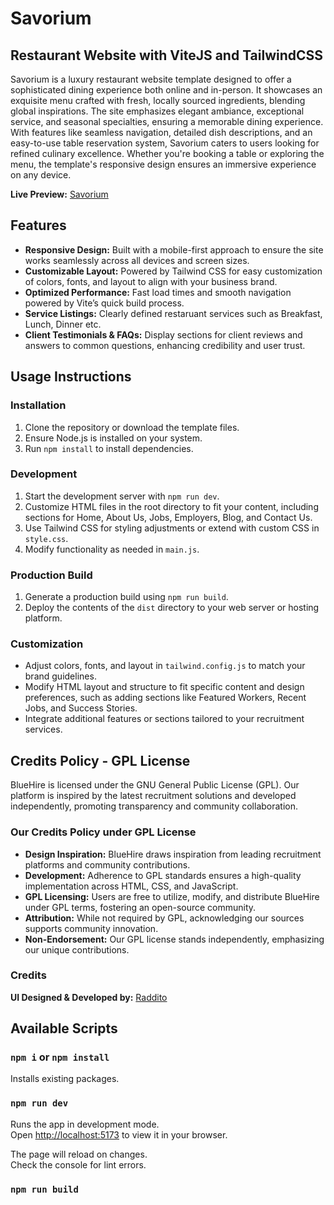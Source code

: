 # Savorium

## Restaurant Website with ViteJS and TailwindCSS

Savorium is a luxury restaurant website template designed to offer a sophisticated dining experience both online and in-person. It showcases an exquisite menu crafted with fresh, locally sourced ingredients, blending global inspirations. The site emphasizes elegant ambiance, exceptional service, and seasonal specialties, ensuring a memorable dining experience. With features like seamless navigation, detailed dish descriptions, and an easy-to-use table reservation system, Savorium caters to users looking for refined culinary excellence. Whether you're booking a table or exploring the menu, the template's responsive design ensures an immersive experience on any device.

**Live Preview:** [Savorium](https://savorium.netlify.app/)

## Features

- **Responsive Design:** Built with a mobile-first approach to ensure the site works seamlessly across all devices and screen sizes.
- **Customizable Layout:** Powered by Tailwind CSS for easy customization of colors, fonts, and layout to align with your business brand.
- **Optimized Performance:** Fast load times and smooth navigation powered by Vite’s quick build process.
- **Service Listings:** Clearly defined restaruant services such as Breakfast, Lunch, Dinner etc.
- **Client Testimonials & FAQs:** Display sections for client reviews and answers to common questions, enhancing credibility and user trust.

## Usage Instructions

### Installation

1. Clone the repository or download the template files.
2. Ensure Node.js is installed on your system.
3. Run `npm install` to install dependencies.

### Development

1. Start the development server with `npm run dev`.
2. Customize HTML files in the root directory to fit your content, including sections for Home, About Us, Jobs, Employers, Blog, and Contact Us.
3. Use Tailwind CSS for styling adjustments or extend with custom CSS in `style.css`.
4. Modify functionality as needed in `main.js`.

### Production Build

1. Generate a production build using `npm run build`.
2. Deploy the contents of the `dist` directory to your web server or hosting platform.

### Customization

- Adjust colors, fonts, and layout in `tailwind.config.js` to match your brand guidelines.
- Modify HTML layout and structure to fit specific content and design preferences, such as adding sections like Featured Workers, Recent Jobs, and Success Stories.
- Integrate additional features or sections tailored to your recruitment services.

## Credits Policy - GPL License

BlueHire is licensed under the GNU General Public License (GPL). Our platform is inspired by the latest recruitment solutions and developed independently, promoting transparency and community collaboration.

### Our Credits Policy under GPL License

- **Design Inspiration:** BlueHire draws inspiration from leading recruitment platforms and community contributions.
- **Development:** Adherence to GPL standards ensures a high-quality implementation across HTML, CSS, and JavaScript.
- **GPL Licensing:** Users are free to utilize, modify, and distribute BlueHire under GPL terms, fostering an open-source community.
- **Attribution:** While not required by GPL, acknowledging our sources supports community innovation.
- **Non-Endorsement:** Our GPL license stands independently, emphasizing our unique contributions.

### Credits

**UI Designed & Developed by:** [Raddito](https://raddito.com/)

## Available Scripts

### `npm i` or `npm install`

Installs existing packages.

### `npm run dev`

Runs the app in development mode.\
Open [http://localhost:5173](http://localhost:5173) to view it in your browser.

The page will reload on changes.\
Check the console for lint errors.

### `npm run build`
